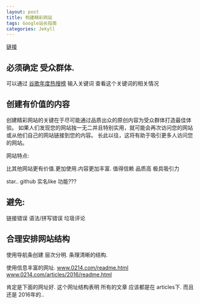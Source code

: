 ```yaml
---
layout: post
title: 构建精彩网站　　
tags: Google站长指南
categories: Jekyll
---
```


[链接][1]




## 必须确定 受众群体.
 可以通过 [谷歌年度热搜榜][2]  输入关键词 查看这个关键词的相关情况



## 创建有价值的内容

创建精彩网站的关键在于尽可能通过品质出众的原创内容为受众群体打造最佳体验。
如果人们发现您的网站独一无二并且特别实用，就可能会再次访问您的网站或从他们自己的网站链接到您的内容。
长此以往，这将有助于吸引更多人访问您的网站。




网站特点:

比其他网站更有价值.更加使用.内容更加丰富.
值得信赖
品质高
极具吸引力




star.. github 实名like 功能???




## 避免:
链接错误  语法/拼写错误  垃圾评论 




## 合理安排网站结构

使用导航条创建 层次分明. 条理清晰的结构.


使用信息丰富的网址.
www.0214.com/readme.html
www.0214.com/articles/2016/readme.html

肯定是下面的网址好. 
这个网址结构表明 所有的文章 应该都是在 articles下.
而且还是 2016年的..























































[1]:	https://support.google.com/webmasters/answer/6023933?visit_id=1-636197907281512584-4048371729&ref_topic=6001171&rd=1
[2]:	https://www.google.com/trends/